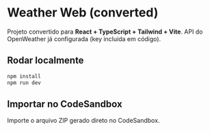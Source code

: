 # Weather Web (converted)

Projeto convertido para **React + TypeScript + Tailwind + Vite**.
API do OpenWeather já configurada (key incluida em código).

## Rodar localmente
```bash
npm install
npm run dev
```

## Importar no CodeSandbox
Importe o arquivo ZIP gerado direto no CodeSandbox.


